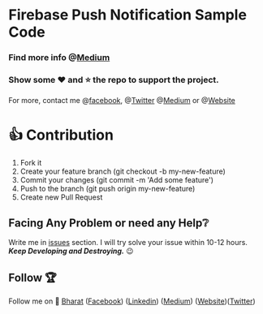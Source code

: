 # Firebase Push Notification Sample Code

### Find more info @[Medium](https://medium.com/@agarwalbharat68/sending-push-notifications-from-firebase-cf4c427be2c)

### Show some :heart: and :star: the repo to support the project. 
For more, contact me @[facebook](https://www.facebook.com/bharatagsrwal), @[Twitter](https://www.twitter.com/bharatagsrwal) @[Medium](https://medium.com/@agarwalbharat68) or @[Website](https://iambharat.tk)

# 👍 Contribution
1. Fork it
2. Create your feature branch (git checkout -b my-new-feature)
3. Commit your changes (git commit -m 'Add some feature')
4. Push to the branch (git push origin my-new-feature)
5. Create new Pull Request

## Facing Any Problem or need any Help:grey_question:
Write me in [issues](https://github.com/bharatagsrwal/firebase-web-push-notification/issues) section. I will try solve your issue within 10-12 hours.
</br>***Keep Developing and Destroying.*** :wink:

## Follow :trophy:
Follow me on :punch:
[Bharat](https://github.com/bharatagsrwal) ([Facebook](https://www.facebook.com/bharatagsrwal)) ([Linkedin](https://www.linkedin.com/in/bharatagsrwal)) ([Medium](https://medium.com/@agarwalbharat68))
([Website](https://iambharat.tk))([Twitter](https://www.twitter.com/bharatagsrwal))
